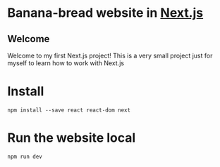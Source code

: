 # Banana-bread website in [Next.js](https://nextjs.org/)
## Welcome 
Welcome to my first Next.js project! This is a very small project just for myself to learn how to work with
Next.js

# Install

`
npm install --save react react-dom next
`
# Run the website local
`
npm run dev
`
